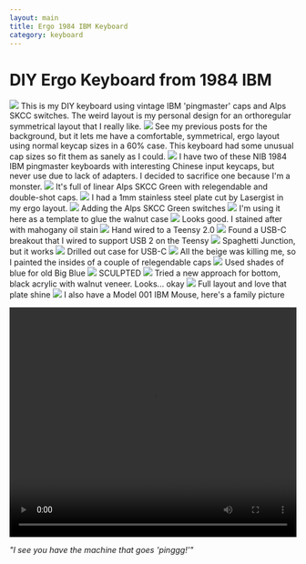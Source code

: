 ```yaml
---
layout: main
title: Ergo 1984 IBM Keyboard
category: keyboard
---
```


# DIY Ergo Keyboard from 1984 IBM 

<img src="{{ '/images/ibm/DbIb0nE.jpg' | absolute_url }}" />
This is my DIY keyboard using vintage IBM 'pingmaster' caps and Alps SKCC switches.  The weird layout is my personal design for an orthoregular symmetrical layout that I really like.

<img src="{{ '/images/ibm/QgehsL3.jpg' | absolute_url }}" />
See my previous posts for the background, but it lets me have a comfortable, symmetrical, ergo layout using normal keycap sizes in a 60% case.   This keyboard had some unusual cap sizes so fit them as sanely as I could.

<img src="{{ '/images/ibm/LNnFgo3.jpg' | absolute_url }}" />
I have two of these NIB 1984 IBM pingmaster keyboards with interesting Chinese input keycaps, but never use due to lack of adapters.  I decided to sacrifice one because I'm a monster.

<img src="{{ '/images/ibm/wWgjet2.jpg' | absolute_url }}" />
It's full of linear Alps SKCC Green with relegendable and double-shot caps.

<img src="{{ '/images/ibm/DSC_0188.jpg' | absolute_url }}" />
I had a 1mm stainless steel plate cut by Lasergist in my ergo layout.  

<img src="{{ '/images/ibm/DSC_0189.jpg' | absolute_url }}" />
Adding the Alps SKCC Green switches   

<img src="{{ '/images/ibm/oObFJCM.jpg' | absolute_url }}" />
I'm using it here as a template to glue the walnut case

<img src="{{ '/images/ibm/tSO9djf.jpg' | absolute_url }}" />
Looks good.  I stained after with mahogany oil stain

<img src="{{ '/images/ibm/hed0ui2.jpg' | absolute_url }}" />
Hand wired to a Teensy 2.0

<img src="{{ '/images/ibm/yEkQzHW.jpg' | absolute_url }}" />
Found a USB-C breakout that I wired to support USB 2 on the Teensy

<img src="{{ '/images/ibm/EWGRD4u.jpg' | absolute_url }}" />
Spaghetti Junction, but it works

<img src="{{ '/images/ibm/BKIUkwY.jpg' | absolute_url }}" />
Drilled out case for USB-C

<img src="{{ '/images/ibm/guXOGF3.jpg' | absolute_url }}" />
All the beige was killing me, so I painted the insides of a couple of relegendable caps

<img src="{{ '/images/ibm/cXEQRnq.jpg' | absolute_url }}" />
Used shades of blue for old Big Blue

<img src="{{ '/images/ibm/RsXAXIG.jpg' | absolute_url }}" />
SCULPTED

<img src="{{ '/images/ibm/dtvKyX5.jpg' | absolute_url }}" />
Tried a new approach for bottom, black acrylic with walnut veneer.  Looks... okay

<img src="{{ '/images/ibm/kT01wCs.jpg' | absolute_url }}" />
Full layout and love that plate shine

<img src="{{ '/images/ibm/PSnOJx1.jpg' | absolute_url }}" />
I also have a Model 001 IBM Mouse, here's a family picture

<video autoplay="" loop="" controls="" style="max-width: 100%; min-height: 404px;"><source type="video/mp4" src="{{ '/images/ibm/p0sjbKS.mp4' | absolute_url }}"></video>

_"I see you have the machine that goes 'pinggg!'"_